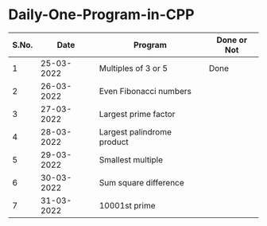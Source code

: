 # Daily-One-Program-in-CPP

| S.No.  | Date | Program  | Done or Not |
| ------------- | ------------- | ------------- | ------------- |
| 1  | 25-03-2022  | Multiples of 3 or 5  | Done |
| 2  | 26-03-2022  | Even Fibonacci numbers  |   |
| 3  | 27-03-2022  | Largest prime factor  |   |
| 4  | 28-03-2022  | Largest palindrome product  |   |
| 5  | 29-03-2022  | Smallest multiple  |   |
| 6  | 30-03-2022  | Sum square difference  |   |
| 7  | 31-03-2022  | 	10001st prime  |   |
